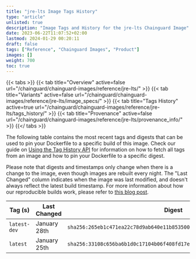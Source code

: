 ```yaml
---
title: "jre-lts Image Tags History"
type: "article"
unlisted: true
description: "Image Tags and History for the jre-lts Chainguard Image"
date: 2023-06-22T11:07:52+02:00
lastmod: 2024-01-29 00:20:11
draft: false
tags: ["Reference", "Chainguard Images", "Product"]
images: []
weight: 700
toc: true
---
```


{{< tabs >}}
{{< tab title="Overview" active=false url="/chainguard/chainguard-images/reference/jre-lts/" >}}
{{< tab title="Variants" active=false url="/chainguard/chainguard-images/reference/jre-lts/image_specs/" >}}
{{< tab title="Tags History" active=true url="/chainguard/chainguard-images/reference/jre-lts/tags_history/" >}}
{{< tab title="Provenance" active=false url="/chainguard/chainguard-images/reference/jre-lts/provenance_info/" >}}
{{</ tabs >}}

The following table contains the most recent tags and digests that can be used to pin your Dockerfile to a specific build of this image. Check our guide on [Using the Tag History API](/chainguard/chainguard-images/using-the-tag-history-api/) for information on how to fetch all tags from an image and how to pin your Dockerfile to a specific digest.

Please note that digests and timestamps only change when there is a change to the image, even though images are rebuilt every night. The "Last Changed" column indicates when the image was last modified, and doesn't always reflect the latest build timestamp. For more information about how our reproducible builds work, please refer to [this blog post](https://www.chainguard.dev/unchained/reproducing-chainguards-reproducible-image-builds).

| Tag (s)       | Last Changed | Digest                                                                    |
|---------------|--------------|---------------------------------------------------------------------------|
|  `latest-dev` | January 28th | `sha256:265eb1c471ea22c78d9ab640e11b8535007f9c17c927a64882047a413ffe266e` |
|  `latest`     | January 25th | `sha256:33108c656ba6b1d0c17104b06f408fd17e267e4fa475497927653318ed08cc01` |

